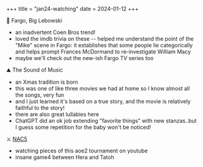 +++
title = "jan24-watching"
date = 2024-01-12
+++

:cold_face: Fargo, Big Lebowski
- an inadvertent Coen Bros trend!
- loved the imdb trivia on these -- helped me understand the point of the "Mike" scene in Fargo:
it establishes that some people lie categorically
and helps prompt Frances McDormand to re-investigate William Macy
- maybe we'll check out the new-ish Fargo TV series too

:mountain: The Sound of Music
- an Xmas tradition is born
- this was one of like three movies we had at home so I know almost all the songs, very fun
- and I just learned it's based on a true story, and the movie is relatively faithful to the story!
- there are also great lullabies here
- ChatGPT did an ok job extending "favorite things" with new stanzas..but I guess some repetition for the baby won't be noticed!

:crossed_swords: [NAC5](https://www.youtube.com/watch?v=O5WVBFPMUrg)
- watching pieces of this aoe2 tournament on youtube
- insane game4 between Hera and Tatoh
